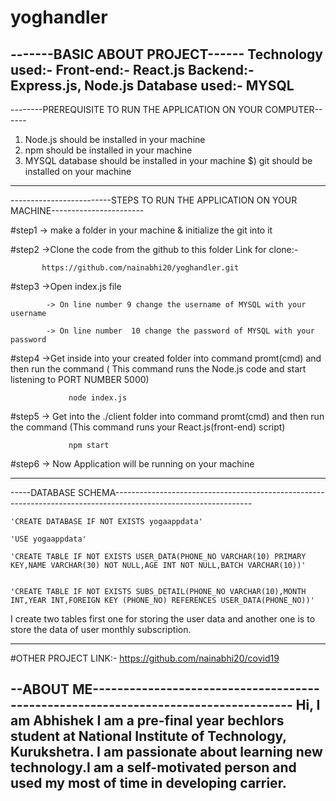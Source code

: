 # yoghandler

-------BASIC ABOUT PROJECT------
Technology used:-
Front-end:- React.js
Backend:- Express.js, Node.js
Database used:- MYSQL
--------------------------------


--------PREREQUISITE TO RUN THE APPLICATION ON YOUR COMPUTER------

   1) Node.js should be installed in your machine
   2) npm should be installed in your machine
   3) MYSQL database should be installed in your machine
   $) git should be installed on your machine
   
------------------------------------------------------------------


-------------------------STEPS TO RUN THE APPLICATION ON YOUR MACHINE-----------------------


#step1
       -> make a folder in your machine & initialize the git into it

#step2
       ->Clone the code from the github to this folder
       Link for clone:-
       
           https://github.com/nainabhi20/yoghandler.git  
         
#step3
      ->Open index.js file
      
            -> On line number 9 change the username of MYSQL with your username 
            
            -> On line number  10 change the password of MYSQL with your password

        
#step4
       ->Get inside into your created folder into command promt(cmd) and then run the command
       ( This command runs the Node.js code and start listening to PORT NUMBER 5000)
       
                 node index.js
              
          
              
#step5
      -> Get into the ./client folder into command promt(cmd) and then run the command
      (This command runs your React.js(front-end) script)
      
                 npm start
              
              
       
#step6
     -> Now Application will be running on your machine


---------------------------------------------------------------------------------------------





-----DATABASE SCHEMA----------------------------------------------------------------------------------------------------------------
     
    'CREATE DATABASE IF NOT EXISTS yogaappdata'
    
    'USE yogaappdata'
     
    'CREATE TABLE IF NOT EXISTS USER_DATA(PHONE_NO VARCHAR(10) PRIMARY KEY,NAME VARCHAR(30) NOT NULL,AGE INT NOT NULL,BATCH VARCHAR(10))'


    'CREATE TABLE IF NOT EXISTS SUBS_DETAIL(PHONE_NO VARCHAR(10),MONTH INT,YEAR INT,FOREIGN KEY (PHONE_NO) REFERENCES USER_DATA(PHONE_NO))'

 
 I create two tables first one for storing the user data and another one is to store the data of user monthly subscription.


--------------------------------------------------------------------------------------------------------------------------------------



#OTHER PROJECT LINK:-
       https://github.com/nainabhi20/covid19






--ABOUT ME-----------------------------------------------------------------------------------
Hi, I am Abhishek
I am a pre-final year bechlors student at National Institute of Technology, Kurukshetra. I am
passionate about learning new technology.I am a self-motivated person and used my most of time
in developing carrier.
----------------------------------------------------------------------------------------------

          
              
          

